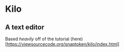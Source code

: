 # Kilo
## A text editor

Based *heavily* off of the tutorial (here)[https://viewsourcecode.org/snaptoken/kilo/index.html]
